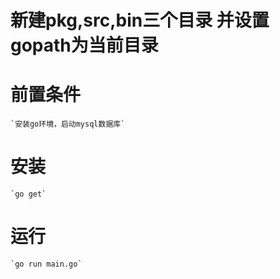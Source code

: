 
# 新建pkg,src,bin三个目录 并设置gopath为当前目录

# 前置条件
    `安装go环境，启动mysql数据库`

# 安装
	`go get`
		
# 运行
	`go run main.go`
